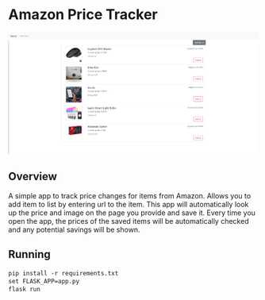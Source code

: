 # Amazon Price Tracker
![](media/img.png)

## Overview
A simple app to track price changes for items from Amazon. Allows you to add item to list by entering url to the item. This app will automatically look up the price and image on the page you provide and save it. Every time you open the app, the prices of the saved items will be automatically checked and any potential savings will be shown.

## Running
```
pip install -r requirements.txt
set FLASK_APP=app.py
flask run
```

